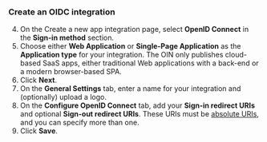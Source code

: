 ### Create an OIDC integration

4. On the Create a new app integration page, select **OpenID Connect** in the **Sign-in method** section.
1. Choose either **Web Application** or **Single-Page Application** as the **Application type** for your integration. The OIN only publishes cloud-based SaaS apps, either traditional Web applications with a back-end or a modern browser-based SPA.
1. Click **Next**.
1. On the **General Settings** tab, enter a name for your integration and (optionally) upload a logo.
1. On the **Configure OpenID Connect** tab, add your **Sign-in redirect URIs** and optional **Sign-out redirect URIs**. These URIs must be [absolute URIs](https://en.wikipedia.org/wiki/Uniform_Resource_Identifier#URI_resolution), and you can specify more than one.
1. Click **Save**.
